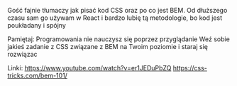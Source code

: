 Gość fajnie tłumaczy jak pisać kod CSS oraz po co jest BEM. Od dłuższego czasu sam go używam w React i bardzo lubię tą metodologie, bo kod jest poukładany i spójny

Pamiętaj:
Programowania nie nauczysz się poprzez przyglądanie
Weź sobie jakieś zadanie z CSS związane z BEM na Twoim poziomie i staraj się rozwiązac

Linki:
https://www.youtube.com/watch?v=er1JEDuPbZQ
https://css-tricks.com/bem-101/